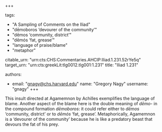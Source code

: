 +++

tags:
- "A Sampling of Comments on the Iliad"
- "dēmoboros ‘devourer of the community’"
- "dēmos ‘community, district’"
- "dēmós ‘fat, grease’"
- "language of praise/blame"
- "metaphor"

citable_urn: "urn:cts:CHS:Commentaries.AHCIP:Iliad.1.231.52rYe5q"
target_urn: "urn:cts:greekLit:tlg0012.tlg001:1.231"
title: "Iliad 1.231"

authors:
- email: "gnagy@chs.harvard.edu"
  name: "Gregory Nagy"
  username: "gnagy"
+++

<p>This insult directed at Agamemnon by Achilles exemplifies the language of blame. Another aspect of the blame here is the double meaning of <em>dēmo</em>- in the compound formation <em>dēmoboros</em>: it could refer either to <em>dēmos</em> ‘community, district’ or to <em>dēmós</em> ‘fat, grease’. Metaphorically, Agamemnon is a ‘devourer of the community’ because he is like a predatory beast that devours the fat of his prey.  </p>
